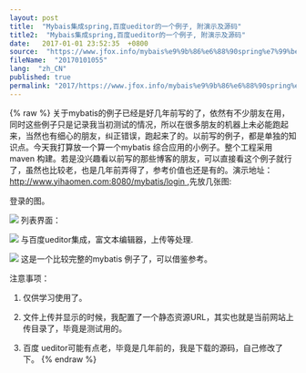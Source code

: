 ```yaml
---
layout: post
title:  "Mybais集成spring,百度ueditor的一个例子, 附演示及源码"
title2:  "Mybais集成spring,百度ueditor的一个例子, 附演示及源码"
date:   2017-01-01 23:52:35  +0800
source:  "https://www.jfox.info/mybais%e9%9b%86%e6%88%90spring%e7%99%be%e5%ba%a6ueditor%e7%9a%84%e4%b8%80%e4%b8%aa%e4%be%8b%e5%ad%90%e9%99%84%e6%bc%94%e7%a4%ba%e5%8f%8a%e6%ba%90%e7%a0%81.html"
fileName:  "20170101055"
lang:  "zh_CN"
published: true
permalink: "2017/https://www.jfox.info/mybais%e9%9b%86%e6%88%90spring%e7%99%be%e5%ba%a6ueditor%e7%9a%84%e4%b8%80%e4%b8%aa%e4%be%8b%e5%ad%90%e9%99%84%e6%bc%94%e7%a4%ba%e5%8f%8a%e6%ba%90%e7%a0%81.html"
---
```

{% raw %}
关于mybatis的例子已经是好几年前写的了，依然有不少朋友在用，同时这些例子只是记录我当初测试的情况，所以在很多朋友的机器上未必能跑起来，当然也有细心的朋友，纠正错误，跑起来了的。以前写的例子，都是单独的知识点。今天我打算放一个算一个mybatis 综合应用的小例子。整个工程采用 maven 构建。若是没兴趣看以前写的那些博客的朋友，可以直接看这个例子就行了，虽然也比较老，也是几年前弄得了，参考价值也还是有的。演示地址： 
[ http://www.yihaomen.com:8080/mybatis/login ](https://www.jfox.info/go.php?url=http://www.yihaomen.com:8080/mybatis/login)
 ,先放几张图: 

 登录的图。 

![](/wp-content/uploads/2017/07/1499179309.png)
 列表界面： 

![](/wp-content/uploads/2017/07/1499179313.png)
 与百度ueditor集成，富文本编辑器，上传等处理. 

![](/wp-content/uploads/2017/07/1499179316.png)
 这是一个比较完整的mybatis 例子了，可以借鉴参考。 

 注意事项： 

 1. 仅供学习使用了。 

 2. 文件上传并显示的时候，我配置了一个静态资源URL，其实也就是当前网站上传目录了，毕竟是测试用的。 

 3. 百度 ueditor可能有点老，毕竟是几年前的，我是下载的源码，自己修改了下。
{% endraw %}
